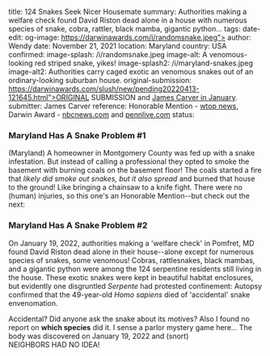 title: 124 Snakes Seek Nicer Housemate
summary: Authorities making a welfare check found David Riston dead alone in a house with numerous species of snake, cobra, rattler, black mamba, gigantic python...
tags:
date-edit:
og-image: https://darwinawards.com/i/randomsnake.jpeg">
author: Wendy
date: November 21, 2021
location: Maryland
country: USA
confirmed: 
image-splash: /i/randomsnake.jpeg
image-alt: A venomous-looking red striped snake, yikes!
image-splash2: /i/maryland-snakes.jpeg
image-alt2: Authorities carry caged exotic an venomous snakes out of an ordinary-looking suburban house.
original-submission: https://darwinawards.com/slush/new/pending20220413-121645.html">ORIGINAL SUBMISSION</A> and <A href="/reject/new/pending20220121-163923.html">James Carver in January</a>.
submitter: James Carver
reference: Honorable Mention - <a href="https://wtop.com/montgomery-county/2021/12/maryland-homeowner-burned-down-house-trying-to-fight-snakes/">wtop&nbsp;news</a>,<br> Darwin Award - <A href="https://www.nbcnews.com/news/us-news/maryland-man-124-snakes-house-died-snake-bite-autopsy-finds-rcna24250">nbcnews.com</a> and <a href="https://www.pennlive.com/news/2022/04/cause-of-death-revealed-for-maryland-man-who-was-discovered-in-home-with-124-snakes-reports.html">pennlive.com</a>
status:


<h3>Maryland Has A Snake Problem #1</h3>
<p>
(Maryland) A homeowner in Montgomery County was fed up
with a snake infestation. But instead of calling a professional they opted
to smoke the basement with burning coals on the basement floor! The coals
started a fire that <em>likely did smoke out snakes, but it also spread</em> and
burned that house to the ground! Like bringing a chainsaw to a knife
fight. There were no (human) injuries, so this one's an Honorable
Mention--but check out the next:
</p>
<h3>Maryland Has A Snake Problem #2</h3>
<p>
On January 19, 2022, authorities making a 'welfare check' in Pomfret, MD
found David Riston dead alone in their house--alone except for numerous
species of snakes, some venomous! Cobras, rattlesnakes, black mambas, and a
gigantic python were among the 124 serpentine residents still living in the
house. These exotic snakes were kept in beautiful habitat enclosures, but
evidently one disgruntled <em>Serpente</em> had protested confinement:
Autopsy confirmed that the 49-year-old <em>Homo sapiens</em> died of
'accidental' snake envenomation.

Accidental? Did anyone ask the snake about its motives? Also I found no
report on <strong>which species</strong> did it. I sense a parlor mystery
game here... The body was discovered on January 19, 2022 and (snort)
NEIGHBORS&nbsp;HAD&nbsp;NO&nbsp;IDEA!
